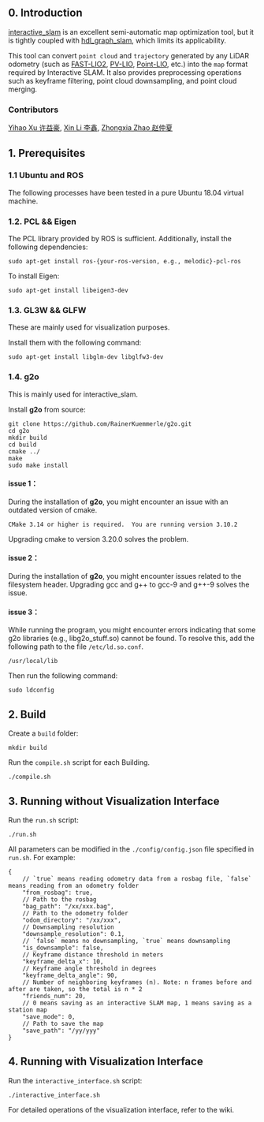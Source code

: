 ## 0. Introduction
[interactive_slam](https://github.com/koide3/interactive_slam) is an excellent semi-automatic map optimization tool, but it is tightly coupled with [hdl_graph_slam](https://github.com/koide3/hdl_graph_slam), which limits its applicability.

This tool can convert ```point cloud``` and ```trajectory``` generated by any LiDAR odometry (such as [FAST-LIO2](https://github.com/hku-mars/FAST_LIO), [PV-LIO](https://github.com/HViktorTsoi/PV-LIO), [Point-LIO](https://github.com/hku-mars/Point-LIO.git), etc.) into the ```map``` format required by Interactive SLAM. It also provides preprocessing operations such as keyframe filtering, point cloud downsampling, and point cloud merging.

### Contributors
[Yihao Xu 许益豪](https://github.com/liaraaaaaaa), [Xin Li 李鑫](https://github.com/carlos-lee123), [Zhongxia Zhao 赵仲夏](https://github.com/xiaranqing)

## 1. Prerequisites
### 1.1 **Ubuntu** and **ROS**
The following processes have been tested in a pure Ubuntu 18.04 virtual machine.


### 1.2. **PCL && Eigen**
The PCL library provided by ROS is sufficient. Additionally, install the following dependencies:
```
sudo apt-get install ros-{your-ros-version, e.g., melodic}-pcl-ros 
```
To install Eigen:
```
sudo apt-get install libeigen3-dev
```

### 1.3. **GL3W && GLFW**
These are mainly used for visualization purposes.

Install them with the following command:
```
sudo apt-get install libglm-dev libglfw3-dev
```

### 1.4. **g2o**
This is mainly used for interactive_slam.

Install **g2o** from source:
```
git clone https://github.com/RainerKuemmerle/g2o.git
cd g2o
mkdir build 
cd build
cmake ../
make
sudo make install
```

#### issue 1：
During the installation of **g2o**, you might encounter an issue with an outdated version of cmake.
```
CMake 3.14 or higher is required.  You are running version 3.10.2
```
Upgrading cmake to version 3.20.0 solves the problem.

#### issue 2：
During the installation of **g2o**, you might encounter issues related to the filesystem header. Upgrading gcc and g++ to gcc-9 and g++-9 solves the issue.

#### issue 3：
While running the program, you might encounter errors indicating that some g2o libraries (e.g., libg2o_stuff.so) cannot be found. To resolve this, add the following path to the file `/etc/ld.so.conf`.
```
/usr/local/lib
```
Then run the following command:
```
sudo ldconfig
```

## 2. Build
Create a `build` folder:
```
mkdir build
```
Run the `compile.sh` script for each Building.
```
./compile.sh
```
## 3. Running without Visualization Interface 
Run the `run.sh` script:
```
./run.sh
```
All parameters can be modified in the `./config/config.json` file specified in `run.sh`. For example:
```
{
    // `true` means reading odometry data from a rosbag file, `false` means reading from an odometry folder
    "from_rosbag": true,
    // Path to the rosbag
    "bag_path": "/xx/xxx.bag",
    // Path to the odometry folder
    "odom_directory": "/xx/xxx",
    // Downsampling resolution
    "downsample_resolution": 0.1,
    // `false` means no downsampling, `true` means downsampling
    "is_downsample": false,
    // Keyframe distance threshold in meters
    "keyframe_delta_x": 10,
    // Keyframe angle threshold in degrees
    "keyframe_delta_angle": 90,
    // Number of neighboring keyframes (n). Note: n frames before and after are taken, so the total is n * 2
    "friends_num": 20,
    // 0 means saving as an interactive SLAM map, 1 means saving as a station map
    "save_mode": 0,
    // Path to save the map
    "save_path": "/yy/yyy"
}
```
## 4. Running with Visualization Interface 
Run the `interactive_interface.sh` script:
```
./interactive_interface.sh
```
For detailed operations of the visualization interface, refer to the wiki.
